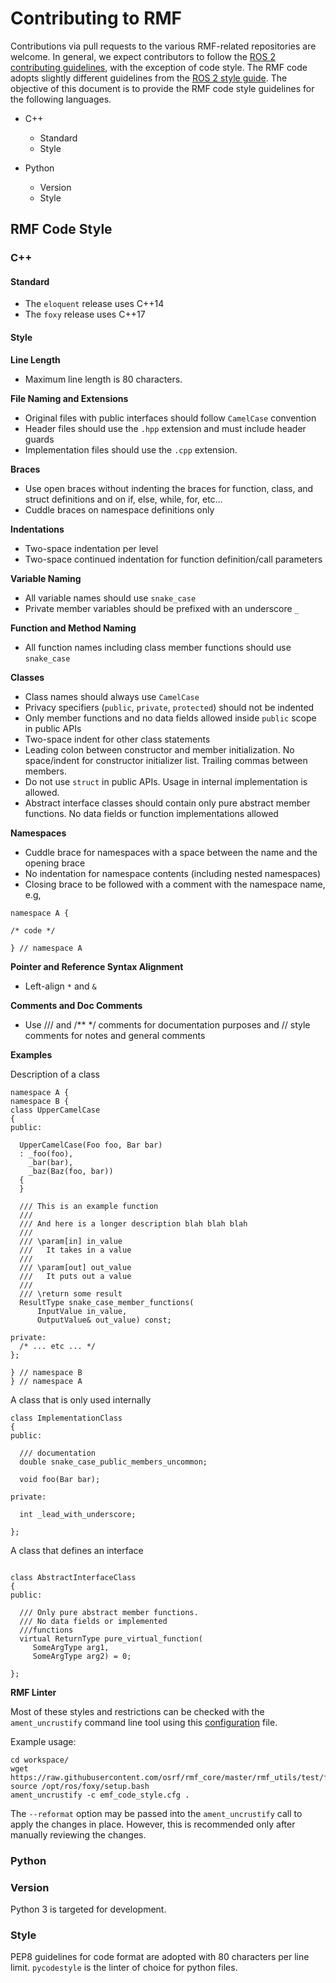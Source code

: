 # Contributing to RMF

Contributions via pull requests to the various RMF-related repositories are welcome.
In general, we expect contributors to follow the [ROS 2 contributing guidelines](https://index.ros.org/doc/ros2/Contributing/), with the exception of code style.
The RMF code adopts slightly different guidelines from the [ROS 2 style guide](https://index.ros.org/doc/ros2/Contributing/Code-Style-Language-Versions/#codestyle).
The objective of this document is to provide the RMF code style guidelines for the following languages.

* C++
    * Standard
    * Style

* Python
  * Version
  * Style

## RMF Code Style 

### C++
#### Standard

- The `eloquent` release uses C++14
- The `foxy` release uses C++17

#### Style

**Line Length**

* Maximum line length is 80 characters.

**File Naming and Extensions**
  * Original files with public interfaces should follow `CamelCase` convention
  * Header files should use the `.hpp` extension and must include header guards
  * Implementation files should use the `.cpp` extension.

**Braces**
  * Use open braces without indenting the braces for function, class, and struct definitions and on if, else, while, for, etc…
  * Cuddle braces on namespace definitions only

**Indentations**
  * Two-space indentation per level
  * Two-space continued indentation for function definition/call parameters

**Variable Naming**
  * All variable names should use `snake_case`
  * Private member variables should be prefixed with an underscore `_`

**Function and Method Naming**
  * All function names including class member functions should use `snake_case`

**Classes**
  * Class names should always use `CamelCase`
  * Privacy specifiers (`public`, `private`, `protected`) should not be indented
  * Only member functions and no data fields allowed inside `public` scope in public APIs
  * Two-space indent for other class statements
  * Leading colon between constructor and member initialization. No space/indent for constructor initializer list. Trailing commas between members.
  * Do not use `struct` in public APIs. Usage in internal implementation is allowed.
  * Abstract interface classes should contain only pure abstract member functions. No data fields or function implementations allowed



**Namespaces**
* Cuddle brace for namespaces with a space between the name and the opening brace
* No indentation for namespace contents (including nested namespaces)
* Closing brace to be followed with a comment with the namespace name, e.g,
```
namespace A {

/* code */

} // namespace A
```

**Pointer and Reference Syntax Alignment**
  * Left-align `*` and `&`

**Comments and Doc Comments**
  * Use /// and /** */ comments for documentation purposes and // style comments for notes and general comments

**Examples**

Description of a class
```
namespace A {
namespace B {
class UpperCamelCase
{
public:

  UpperCamelCase(Foo foo, Bar bar)
  : _foo(foo),
    _bar(bar),
    _baz(Baz(foo, bar))
  {
  } 

  /// This is an example function
  ///
  /// And here is a longer description blah blah blah
  ///
  /// \param[in] in_value
  ///   It takes in a value
  ///
  /// \param[out] out_value
  ///   It puts out a value
  ///
  /// \return some result
  ResultType snake_case_member_functions(
      InputValue in_value,
      OutputValue& out_value) const;

private:
  /* ... etc ... */
};

} // namespace B
} // namespace A

```

A class that is only used internally

```
class ImplementationClass
{
public:

  /// documentation
  double snake_case_public_members_uncommon;

  void foo(Bar bar);

private:

  int _lead_with_underscore;

};
```

A class that defines an interface

```

class AbstractInterfaceClass
{
public:
  
  /// Only pure abstract member functions.
  /// No data fields or implemented
  ///functions
  virtual ReturnType pure_virtual_function(
     SomeArgType arg1,
     SomeArgType arg2) = 0;

};
```

**RMF Linter**

Most of these styles and restrictions can be checked with the `ament_uncrustify` command line tool using this [configuration](https://github.com/osrf/rmf_core/blob/master/rmf_utils/test/format/rmf_code_style.cfg) file.

Example usage:
```
cd workspace/
wget https://raw.githubusercontent.com/osrf/rmf_core/master/rmf_utils/test/format/rmf_code_style.cfg
source /opt/ros/foxy/setup.bash
ament_uncrustify -c emf_code_style.cfg .
```
The `--reformat` option may be passed into the `ament_uncrustify` call to apply the changes in place. However, this is recommended only after manually reviewing the changes.

### Python
### Version

Python 3 is targeted for development.

### Style

PEP8 guidelines for code format are adopted with 80 characters per line limit. `pycodestyle` is the linter of choice for python files.
